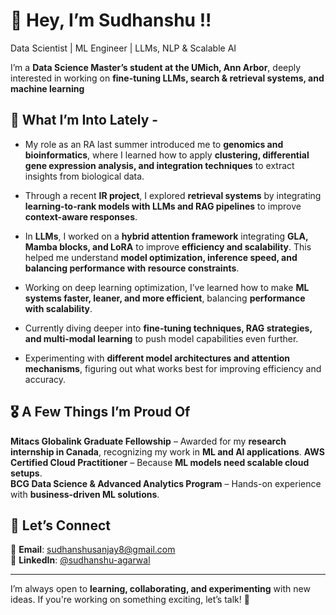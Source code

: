 # 👋 Hey, I’m Sudhanshu !!

Data Scientist | ML Engineer | LLMs, NLP & Scalable AI

I’m a **Data Science Master’s student at the UMich, Ann Arbor**, deeply interested in working on **fine-tuning LLMs, search & retrieval systems, and machine learning**

## 🌱 What I’m Into Lately -  
- My role as an RA last summer introduced me to **genomics and bioinformatics**, where I learned how to apply **clustering, differential gene expression analysis, and integration techniques** to extract insights from biological data.  

- Through a recent **IR project**, I explored **retrieval systems** by integrating **learning-to-rank models with LLMs and RAG pipelines** to improve **context-aware responses**.  

- In **LLMs**, I worked on a **hybrid attention framework** integrating **GLA, Mamba blocks, and LoRA** to improve **efficiency and scalability**. This helped me understand **model optimization, inference speed, and balancing performance with resource constraints**.  

- Working on deep learning optimization, I’ve learned how to make **ML systems faster, leaner, and more efficient**, balancing **performance with scalability**.  

- Currently diving deeper into **fine-tuning techniques, RAG strategies, and multi-modal learning** to push model capabilities even further.  

- Experimenting with **different model architectures and attention mechanisms**, figuring out what works best for improving efficiency and accuracy.  


## 🎖️ A Few Things I’m Proud Of  
**Mitacs Globalink Graduate Fellowship** – Awarded for my **research internship in Canada**, recognizing my work in **ML and AI applications**. 
**AWS Certified Cloud Practitioner** – Because **ML models need scalable cloud setups**.  
**BCG Data Science & Advanced Analytics Program** – Hands-on experience with **business-driven ML solutions**.

## 💬 Let’s Connect  
📩 **Email**: sudhanshusanjay8@gmail.com  
🔗 **LinkedIn**: [@sudhanshu-agarwal](https://www.linkedin.com/in/sudhanshu-agarwal/)

---

I’m always open to **learning, collaborating, and experimenting** with new ideas. If you're working on something exciting, let’s talk! 🚀
